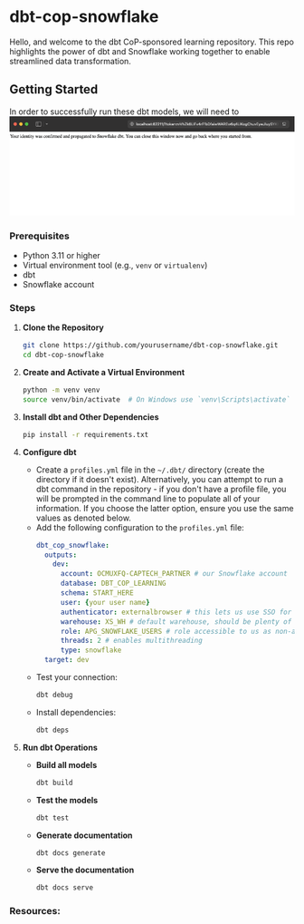 # dbt-cop-snowflake
Hello, and welcome to the dbt CoP-sponsored learning repository. This repo highlights the power of dbt and Snowflake working together to enable streamlined data transformation.

## Getting Started

In order to successfully run these dbt models, we will need to 
![alt text](resources/snowflake_login.png)
### Prerequisites
- Python 3.11 or higher
- Virtual environment tool (e.g., `venv` or `virtualenv`)
- dbt
- Snowflake account

### Steps

1. **Clone the Repository**
    ```sh
    git clone https://github.com/yourusername/dbt-cop-snowflake.git
    cd dbt-cop-snowflake
    ```

2. **Create and Activate a Virtual Environment**
    ```sh
    python -m venv venv
    source venv/bin/activate  # On Windows use `venv\Scripts\activate`
    ```

3. **Install dbt and Other Dependencies**
    ```sh
    pip install -r requirements.txt
    ```

4. **Configure dbt**
    - Create a `profiles.yml` file in the `~/.dbt/` directory (create the directory if it doesn't exist). Alternatively, you can attempt to run a dbt command in the repository - if you don't have a profile file, you will be prompted in the command line to populate all of your information. If you choose the latter option, ensure you use the same values as denoted below.
    - Add the following configuration to the `profiles.yml` file:
        ```yaml
        dbt_cop_snowflake:
          outputs:
            dev:
              account: OCMUXFQ-CAPTECH_PARTNER # our Snowflake account
              database: DBT_COP_LEARNING
              schema: START_HERE
              user: {your user name}
              authenticator: externalbrowser # this lets us use SSO for authentication with Snowflake
              warehouse: XS_WH # default warehouse, should be plenty of compute and keeps costs low
              role: APG_SNOWFLAKE_USERS # role accessible to us as non-admins
              threads: 2 # enables multithreading
              type: snowflake
          target: dev
        ```
    - Test your connection:
        ```sh
        dbt debug
        ```
    - Install dependencies:
        ```sh
        dbt deps
        ```

5. **Run dbt Operations**
    - **Build all models**
        ```sh
        dbt build
        ```
    - **Test the models**
        ```sh
        dbt test
        ```
    - **Generate documentation**
        ```sh
        dbt docs generate
        ```
    - **Serve the documentation**
        ```sh
        dbt docs serve
        ```

### Resources:

